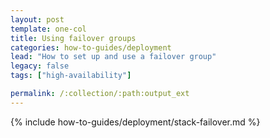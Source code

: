 ```yaml
---
layout: post
template: one-col
title: Using failover groups
categories: how-to-guides/deployment
lead: "How to set up and use a failover group"
legacy: false
tags: ["high-availability"]

permalink: /:collection/:path:output_ext
---
```

{% include how-to-guides/deployment/stack-failover.md %}
